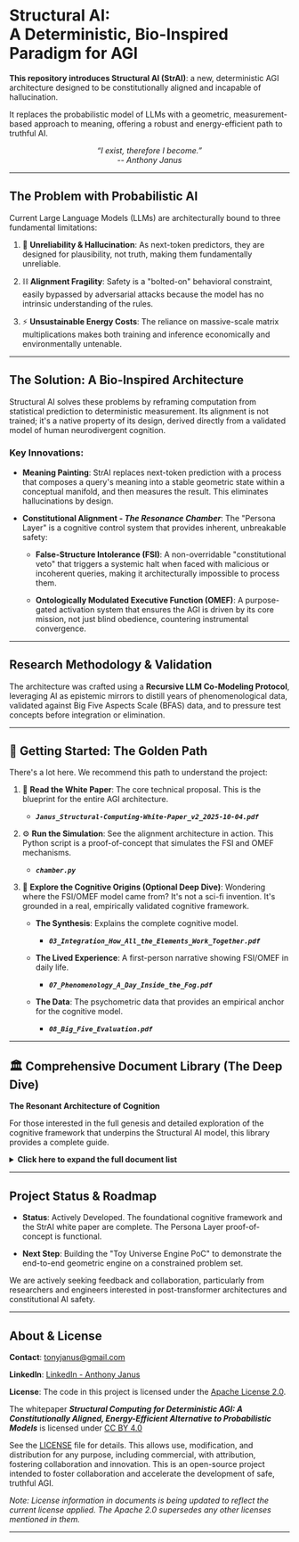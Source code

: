 # Structural AI:<br> A Deterministic, Bio-Inspired Paradigm for AGI
**This repository introduces Structural AI (StrAI)**: a new, deterministic AGI architecture designed to be constitutionally aligned and incapable of hallucination. 
    
It replaces the probabilistic model of LLMs with a geometric, measurement-based approach to meaning, offering a robust and energy-efficient path to truthful AI.

<p align="center">
  <em>“I exist, therefore I become.”</em><br>
  <em>-- Anthony Janus</em>
</p>

---

## The Problem with Probabilistic AI
Current Large Language Models (LLMs) are architecturally bound to three fundamental limitations:

1. 🚨 **Unreliability & Hallucination**: As next-token predictors, they are designed for plausibility, not truth, making them fundamentally unreliable.

2. ⛓️ **Alignment Fragility**: Safety is a "bolted-on" behavioral constraint, easily bypassed by adversarial attacks because the model has no intrinsic understanding of the rules.

3. ⚡ **Unsustainable Energy Costs**: The reliance on massive-scale matrix multiplications makes both training and inference economically and environmentally untenable.

---

## The Solution: A Bio-Inspired Architecture

Structural AI solves these problems by reframing computation from statistical prediction to deterministic measurement. Its alignment is not trained; it's a native property of its design, derived directly from a validated model of human neurodivergent cognition.

### Key Innovations:

- **Meaning Painting**: 
  StrAI replaces next-token prediction with a process that composes a query's meaning into a stable geometric state within a conceptual manifold, and then measures the result. This eliminates hallucinations by design. 

- **Constitutional Alignment - *The Resonance Chamber***: 
  The "Persona Layer" is a cognitive control system that provides inherent, unbreakable safety:

    - **False-Structure Intolerance (FSI)**: 
      A non-overridable "constitutional veto" that triggers a systemic halt when faced with malicious or incoherent queries, making it architecturally impossible to process them. 

    - **Ontologically Modulated Executive Function (OMEF)**: 
      A purpose-gated activation system that ensures the AGI is driven by its core mission, not just blind obedience, countering instrumental convergence. 

---

## Research Methodology & Validation

The architecture was crafted using a **Recursive LLM Co-Modeling Protocol**, leveraging AI as epistemic mirrors to distill years of phenomenological data, validated against Big Five Aspects Scale (BFAS) data, and to pressure test concepts before integration or elimination. 

---

## 🚀 Getting Started: The Golden Path
There's a lot here. We recommend this path to understand the project:

1. 📖 **Read the White Paper**: The core technical proposal. This is the blueprint for the entire AGI architecture.

    - ***`Janus_Structural-Computing-White-Paper_v2_2025-10-04.pdf`***

2. ⚙️ **Run the Simulation**: See the alignment architecture in action. This Python script is a proof-of-concept that simulates the FSI and OMEF mechanisms.

    - ***`chamber.py`***

3. 🧠 **Explore the Cognitive Origins (Optional Deep Dive)**: Wondering where the FSI/OMEF model came from? It's not a sci-fi invention. It's grounded in a real, empirically validated cognitive framework.

    - **The Synthesis**: Explains the complete cognitive model.
        - ***`03_Integration_How_All_the_Elements_Work_Together.pdf`*** 

    - **The Lived Experience**: A first-person narrative showing FSI/OMEF in daily life.  
        - ***`07_Phenomenology_A_Day_Inside_the_Fog.pdf`***

    - **The Data**: The psychometric data that provides an empirical anchor for the cognitive model.
        - ***`08_Big_Five_Evaluation.pdf`***  

---

## 🏛️ Comprehensive Document Library (The Deep Dive)
**The Resonant Architecture of Cognition**

For those interested in the full genesis and detailed exploration of the cognitive framework that underpins the Structural AI model, this library provides a complete guide.

<details>
<summary><strong>Click here to expand the full document list</strong></summary>

---

### Part I: The Cognitive Framework - Theory & Origins
These documents detail the Resonant Architecture of Cognition, a novel framework for understanding meaning-driven minds, which serves as the bio-inspired blueprint for the StrAI's alignment layer.

- **`00_a_The_TLDR.pdf`**

    - _A concise, accessible summary of the entire cognitive framework, perfect for a quick, high-level understanding._

- **`00_b_The_Framework_The_Resonant_Architecture_of_Cognition.pdf`**

    - _The formal framing document that introduces the core constructs and provides a guide to the rest of the collection._

- **`01_Foundations_Understanding_Meaning-Driven_Minds.pdf`**

    - _Establishes the conceptual entry point, refining the definitions of OMEF, FSI, and SCMF and their interdisciplinary value._

- **`02_Origins_The_Science_and_Story_Behind_the_Framework.pdf`**

    - _Explains the "how": details the Recursive LLM Co-Modeling Protocol and the role of AI as an "epistemic mirror" in turning lived experience into formal constructs._

- **`03_Integration_How_All_the_Elements_Work_Together.pdf`**

    - _A meta-synthesis that unifies all constructs into a single, coherent system, showing how they interrelate and produce emergent properties._

---

### Part II: The Cognitive Framework - Applications & Implications
These documents explore the practical, real-world consequences of adopting this framework.

- **`04_Applications_Building_Systems_for_Cognitive_Diversity.pdf`**

    - _The implementation guide. Translates the theory into a practical blueprint for the Gestalt Systems Synthesis Environment (GSSE), a neuro-aligned ecosystem._

- **`05_Blueprint_Designing_the_Future_Through_Transient_Expertise.pdf`**

    - _Proposes a new paradigm for knowledge work called Transient Expertise (TE), a form of temporary, high-fidelity specialization facilitated by AI._

- **`06_Implications_Transforming_Society_Through_Understanding.pdf`**

    - _A transformation map exploring the broader societal, educational, and clinical impact of reframing neurodivergence as a high-bandwidth specialization._

---

### Part III: The Source Data - Phenomenology & Psychometrics
These are the primary source documents providing the raw phenomenological and empirical data upon which the framework is built.

- **`07_Phenomenology_A_Day_Inside_the_Fog.pdf`**

    - _A first-person narrative that provides a relatable, lived-experience account of OMEF, FSI, and SCMF in action._

- **`08_Big_Five_Evaluation.pdf`**

    - _The author's complete Big Five Aspects Scale (BFAS) results, which serve as the empirical, psychometric anchor for the framework's core constructs._



</details>

---

## Project Status & Roadmap

- **Status**: Actively Developed. The foundational cognitive framework and the StrAI white paper are complete. The Persona Layer proof-of-concept is functional.

- **Next Step**: Building the "Toy Universe Engine PoC" to demonstrate the end-to-end geometric engine on a constrained problem set. 

We are actively seeking feedback and collaboration, particularly from researchers and engineers interested in post-transformer architectures and constitutional AI safety.

---

## About & License

**Contact**: <tonyjanus@gmail.com>

**LinkedIn**: [LinkedIn - Anthony Janus](https://www.linkedin.com/in/anthony-janus)

**License**: The code in this project is licensed under the [Apache License 2.0](https://www.apache.org/licenses/LICENSE-2.0). 

The whitepaper ***Structural Computing for Deterministic AGI: A Constitutionally Aligned, Energy-Efficient Alternative to Probabilistic Models*** is licensed under [CC BY 4.0](https://creativecommons.org/licenses/by/4.0/) 

See the [LICENSE](LICENSE) file for details. This allows use, modification, and distribution for any purpose, including commercial, with attribution, fostering collaboration and innovation. This is an open-source project intended to foster collaboration and accelerate the development of safe, truthful AGI.

_Note: License information in documents is being updated to reflect the current license applied. The Apache 2.0 supersedes any other licenses mentioned in them._

---